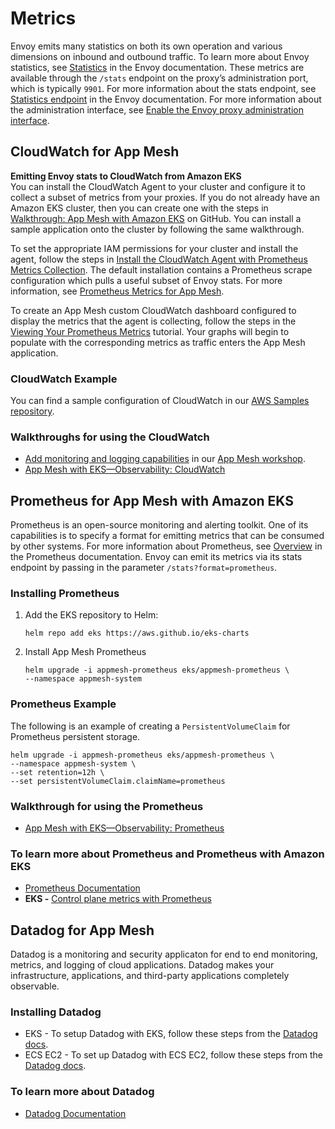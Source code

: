 # Metrics<a name="metrics"></a>

Envoy emits many statistics on both its own operation and various dimensions on inbound and outbound traffic\. To learn more about Envoy statistics, see [Statistics](https://www.envoyproxy.io/docs/envoy/latest/intro/arch_overview/observability/statistics) in the Envoy documentation\. These metrics are available through the `/stats` endpoint on the proxy’s administration port, which is typically `9901`\. For more information about the stats endpoint, see [Statistics endpoint](https://www.envoyproxy.io/docs/envoy/latest/operations/admin#get--stats) in the Envoy documentation\. For more information about the administration interface, see [Enable the Envoy proxy administration interface](troubleshooting-best-practices.md#ts-bp-enable-proxy-admin-interface)\.

## CloudWatch for App Mesh<a name="cloudwatch"></a>

**Emitting Envoy stats to CloudWatch from Amazon EKS**  
You can install the CloudWatch Agent to your cluster and configure it to collect a subset of metrics from your proxies\. If you do not already have an Amazon EKS cluster, then you can create one with the steps in [Walkthrough: App Mesh with Amazon EKS](https://github.com/aws/aws-app-mesh-examples/tree/master/walkthroughs/eks) on GitHub\. You can install a sample application onto the cluster by following the same walkthrough\.

To set the appropriate IAM permissions for your cluster and install the agent, follow the steps in [Install the CloudWatch Agent with Prometheus Metrics Collection](https://docs.aws.amazon.com/AmazonCloudWatch/latest/monitoring/ContainerInsights-Prometheus-Setup.html)\. The default installation contains a Prometheus scrape configuration which pulls a useful subset of Envoy stats\. For more information, see [Prometheus Metrics for App Mesh](https://docs.aws.amazon.com/AmazonCloudWatch/latest/monitoring/ContainerInsights-Prometheus-metrics.html#ContainerInsights-Prometheus-metrics-appmesh)\.

To create an App Mesh custom CloudWatch dashboard configured to display the metrics that the agent is collecting, follow the steps in the [Viewing Your Prometheus Metrics](https://docs.aws.amazon.com/AmazonCloudWatch/latest/monitoring/ContainerInsights-Prometheus-viewmetrics.html) tutorial\. Your graphs will begin to populate with the corresponding metrics as traffic enters the App Mesh application\.

### CloudWatch Example<a name="cloudwatch-sample"></a>

You can find a sample configuration of CloudWatch in our [AWS Samples repository](https://github.com/aws-samples/aws-app-mesh-cloudwatch-agent)\.

### Walkthroughs for using the CloudWatch<a name="cloudwatch-walkthrough"></a>
+ [Add monitoring and logging capabilities](https://www.appmeshworkshop.com/monitoring/) in our [App Mesh workshop](https://www.appmeshworkshop.com/introduction/)\.
+ [App Mesh with EKS—Observability: CloudWatch](https://github.com/aws/aws-app-mesh-examples/blob/master/walkthroughs/eks/o11y-cloudwatch.md)

## Prometheus for App Mesh with Amazon EKS<a name="prometheus"></a>

Prometheus is an open\-source monitoring and alerting toolkit\. One of its capabilities is to specify a format for emitting metrics that can be consumed by other systems\. For more information about Prometheus, see [Overview](https://prometheus.io/docs/introduction/overview/) in the Prometheus documentation\. Envoy can emit its metrics via its stats endpoint by passing in the parameter `/stats?format=prometheus`\.

### Installing Prometheus<a name="installing-prometheus"></a>

1. Add the EKS repository to Helm:

   ```
   helm repo add eks https://aws.github.io/eks-charts
   ```

1. Install App Mesh Prometheus

   ```
   helm upgrade -i appmesh-prometheus eks/appmesh-prometheus \
   --namespace appmesh-system
   ```

### Prometheus Example<a name="prometheus-sample"></a>

The following is an example of creating a `PersistentVolumeClaim` for Prometheus persistent storage\.

```
helm upgrade -i appmesh-prometheus eks/appmesh-prometheus \
--namespace appmesh-system \
--set retention=12h \
--set persistentVolumeClaim.claimName=prometheus
```

### Walkthrough for using the Prometheus<a name="prometheus-walkthrough"></a>
+ [App Mesh with EKS—Observability: Prometheus](https://github.com/aws/aws-app-mesh-examples/blob/master/walkthroughs/eks/o11y-prometheus.md)

### To learn more about Prometheus and Prometheus with Amazon EKS<a name="prometheus-eks"></a>
+ [Prometheus Documentation](https://prometheus.io/docs/introduction/overview/)
+ **EKS \-** [Control plane metrics with Prometheus](https://docs.aws.amazon.com/eks/latest/userguide/prometheus.html)

## Datadog for App Mesh<a name="datadog"></a>

Datadog is a monitoring and security applicaton for end to end monitoring, metrics, and logging of cloud applications\. Datadog makes your infrastructure, applications, and third\-party applications completely observable\.

### Installing Datadog<a name="installing-datadog"></a>
+ EKS \- To setup Datadog with EKS, follow these steps from the [Datadog docs](https://docs.datadoghq.com/integrations/amazon_app_mesh/?tab=eks)\.
+ ECS EC2 \- To set up Datadog with ECS EC2, follow these steps from the [Datadog docs](https://docs.datadoghq.com/integrations/amazon_app_mesh/?tab=ecsec2)\.

### To learn more about Datadog<a name="datadog-learn-more"></a>
+ [Datadog Documentation](https://docs.datadoghq.com/)